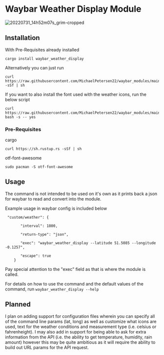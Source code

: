 # Waybar Weather Display Module
![20220731_14h52m07s_grim-cropped](https://user-images.githubusercontent.com/72793125/182010979-70271606-3a8c-4c86-b7cb-1c5795949d58.png)
## Installation
With Pre-Requisites already installed

```
cargo install waybar_weather_display
```

Alternatively you can just run

```
curl https://raw.githubusercontent.com/MichaelPetersen22/waybar_modules/main/weather_install.sh -sSf | sh
```

If you want to also install the font used with the weather icons, run the below script

```
curl https://raw.githubusercontent.com/MichaelPetersen22/waybar_modules/main/weather_install.sh| bash -s -- yes
```

### Pre-Requisites
cargo

```
curl https://sh.rustup.rs -sSf | sh
```

otf-font-awesome

```
sudo pacman -S otf-font-awesome
```

## Usage
The command is not intended to be used on it's own as it prints back a json for waybar to read and convert into the module.

Example usage in waybar config is included below
```
 "custom/weather": {
 
       "interval": 1800,
       
       "return-type": "json",
       
       "exec": "waybar_weather_display --latitude 51.5085 --longitude -0.1257",
 
       "escape": true
    }
```
Pay special attention to the "exec" field as that is where the module is called.

For details on how to use the command and the default values of the command, run ```waybar_weather_display --help```

## Planned
I plan on adding support for configuration files wherein you can specify all of the command line params (lat, long) as well as customize what icons are used, text for the weather conditions and measurement type (i.e. celsius or fahrenheight). I may also add in support for being able to ask for extra information from the API (i.e. the ability to get temperature, humidity, rain amount) however this may be quite ambitious as it will require the ability to build out URL params for the API request.
